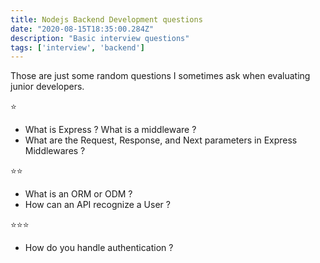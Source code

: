 ```yaml
---
title: Nodejs Backend Development questions
date: "2020-08-15T18:35:00.284Z"
description: "Basic interview questions"
tags: ['interview', 'backend']
---
```


Those are just some random questions I sometimes ask when evaluating junior developers.

⭐

- What is Express ? What is a middleware ?
- What are the Request, Response, and Next parameters in Express Middlewares ?

⭐⭐

- What is an ORM or ODM ?
- How can an API recognize a User ?



⭐⭐⭐

- How do you handle authentication ?
